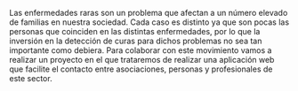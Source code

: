 Las enfermedades raras son un problema que afectan a un número elevado de familias en nuestra sociedad. Cada caso es distinto ya que son pocas las personas que coinciden en las distintas enfermedades, por lo que la inversión en la detección de curas para dichos problemas no sea tan importante como debiera. Para colaborar con este movimiento vamos a realizar un proyecto en el que trataremos de realizar una aplicación web que facilite el contacto entre asociaciones, personas y profesionales de este sector.